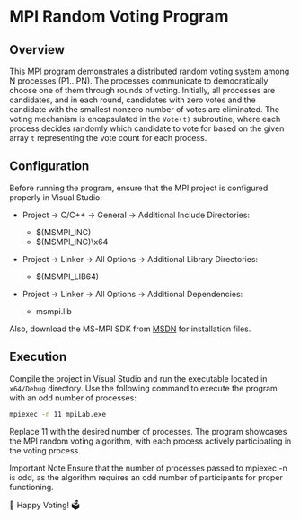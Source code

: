 # MPI Random Voting Program

## Overview
This MPI program demonstrates a distributed random voting system among N processes (P1...PN). The processes communicate to democratically choose one of them through rounds of voting. Initially, all processes are candidates, and in each round, candidates with zero votes and the candidate with the smallest nonzero number of votes are eliminated. The voting mechanism is encapsulated in the `Vote(t)` subroutine, where each process decides randomly which candidate to vote for based on the given array `t` representing the vote count for each process.

## Configuration
Before running the program, ensure that the MPI project is configured properly in Visual Studio:

- Project -> C/C++ -> General -> Additional Include Directories:
  - $(MSMPI_INC)
  - $(MSMPI_INC)\x64

- Project -> Linker -> All Options -> Additional Library Directories:
  - $(MSMPI_LIB64)

- Project -> Linker -> All Options -> Additional Dependencies:
  - msmpi.lib

Also, download the MS-MPI SDK from [MSDN](https://msdn.microsoft.com/en-us/library/bb524831.aspx) for installation files.

## Execution
Compile the project in Visual Studio and run the executable located in `x64/Debug` directory. Use the following command to execute the program with an odd number of processes:

```bash
mpiexec -n 11 mpiLab.exe
```

Replace 11 with the desired number of processes. The program showcases the MPI random voting algorithm, with each process actively participating in the voting process.

Important Note
Ensure that the number of processes passed to mpiexec -n is odd, as the algorithm requires an odd number of participants for proper functioning.

🚀 Happy Voting! 🗳️
